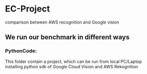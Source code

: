 # EC-Project
comparison between AWS recognition and Google vision

## We run our benchmark in different ways
### PythonCode: 
This folder contain a project, which can be run from local PC/Laptop installing python sdk of Google Cloud Vision and AWS Rekognition
